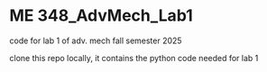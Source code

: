 # ME 348_AdvMech_Lab1
code for lab 1 of adv. mech fall semester 2025

clone this repo locally, it contains the python code needed for lab 1
